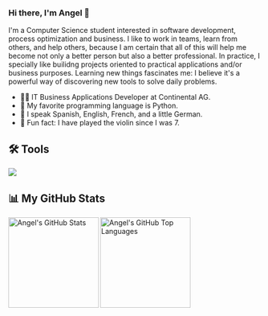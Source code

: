 ### Hi there, I'm Angel 👋

I'm a Computer Science student interested in software development, process optimization and business. I like to work in teams, learn from others, and help others, because I am certain that all of this will help me become not only a better person but also a better professional. In practice, I specially like builidng projects oriented to practical applications and/or business purposes. Learning new things fascinates me: I believe it's a powerful way of discovering new tools to solve daily problems.

- 👨‍💻 IT Business Applications Developer at Continental AG.
- 🐍 My favorite programming language is Python.
- 💬 I speak Spanish, English, French, and a little German.
- 🎻 Fun fact: I have played the violin since I was 7.

## 🛠 Tools

<p align="left">
    <img src="https://skillicons.dev/icons?i=html,css,sass,bootstrap,tailwind,js,ts,jquery,nodejs,express,postman,mongodb,firebase,vite,react,nextjs,svelte,vue,heroku,docker,git,github,py,java,maven,c,cpp,cs,dotnet,swift,unity,idea,visualstudio,vscode,replit,androidstudio,kotlin,powershell,figma,latex,md&theme=light" />
</p>

## 📊 My GitHub Stats
<section>
  <img src="https://github-readme-stats-1-alpha.vercel.app/api?username=angelmtzr&show_icons=true&theme=dracula&count_private=true&hide_border=true" align="left" alt="Angel's GitHub Stats" height="180px" />
</section>

<section>
  <img src="https://github-readme-stats-1-alpha.vercel.app/api/top-langs/?username=angelmtzr&layout=compact&theme=dracula&hide=shaderlab,glsl,hlsl,jupyter%20notebook&hide_border=true" align="left" alt="Angel's GitHub Top Languages" height="180px"/>
</section>

